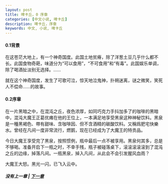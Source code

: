 ```yaml
---
layout: post
title: 啤卡丘，0 序章
categories: [中文小说, 啤卡丘]
description: 啤卡丘，序章
keywords: 中文, 小说, 啤卡丘
---
```


#### 0.1背景

在这苍茫大地上，有一个神奇国度。此国土地贫瘠，除了洋葱土豆几乎什么都不长。此国食物奇葩，味道分为“可以食用”，“不可食用”和“有毒”。此国娱乐单调，除了喝酒扯淡别无选择。……

就在这个神奇国度，发生了可歌可泣，惊天地泣鬼神，扑朔迷离，谜之微笑，笑死人不偿命……的故事。



#### 0.2序章

在一片黑暗之中，在混沌之丘，夜色浓厚，如同巧克力手抖加多了的咖啡的黑暗中，混沌大魔王正葛优瘫在他的王位上，一本满足地享受黑泉这种神秘饮料。黑泉是一種黑褐色、帶有甜味、含咖啡因、但不含酒精的碳酸饮料。又稱爲肥宅快樂水。曾经在凡间一度非常流行，燃鹅，现在已经成为了大魔王的特贡品。

今日大魔王享受完了黑泉，按照惯例，瓶中最后一点不被享用。黑泉何其多，总是不够喝。准备开启下一瓶之时，不幸手残，瓶子被碰落桌下，滚滚滚滚滚到了混沌之丘的边缘，掉落凡间。一瓶黑泉，掉入凡间，从此会不会引发腥风血雨？

大魔王大怒。黑光一闪，已飞入云中。


##### 没有上一章 | [下一章](/2017/08/29/Pikaqiu-1-1/) 
